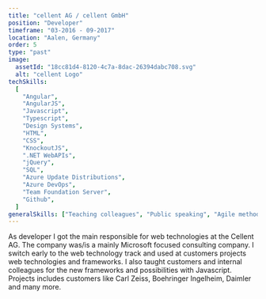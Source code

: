 ```yaml
---
title: "cellent AG / cellent GmbH"
position: "Developer"
timeframe: "03-2016 - 09-2017"
location: "Aalen, Germany"
order: 5
type: "past"
image:
  assetId: "18cc81d4-8120-4c7a-8dac-26394dabc708.svg"
  alt: "cellent Logo"
techSkills:
  [
    "Angular",
    "AngularJS",
    "Javascript",
    "Typescript",
    "Design Systems",
    "HTML",
    "CSS",
    "KnockoutJS",
    ".NET WebAPIs",
    "jQuery",
    "SQL",
    "Azure Update Distributions",
    "Azure DevOps",
    "Team Foundation Server",
    "Github",
  ]
generalSkills: ["Teaching colleagues", "Public speaking", "Agile methodology"]
---
```


As developer I got the main responsible for web technologies at the Cellent AG. The company was/is a mainly Microsoft focused consulting company. I switch early to the web technology track and used at customers projects web technologies and frameworks. I also taught customers and internal colleagues for the new frameworks and possibilities with Javascript. Projects includes customers like Carl Zeiss, Boehringer Ingelheim, Daimler and many more.
